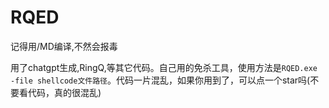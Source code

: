 # RQED

记得用/MD编译,不然会报毒

用了chatgpt生成,RingQ,等其它代码。自己用的免杀工具，使用方法是`RQED.exe -file shellcode文件路径`。代码一片混乱，如果你用到了，可以点一个star吗(不要看代码，真的很混乱)
